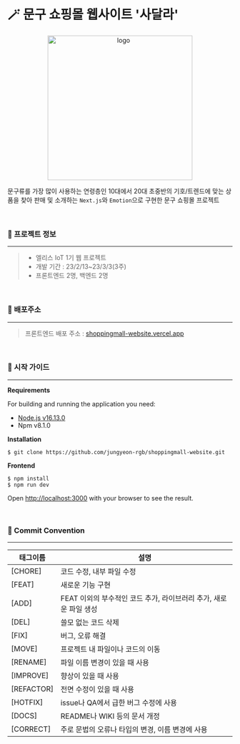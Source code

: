 # 🪄 문구 쇼핑몰 웹사이트 '사달라'

<p align="center"><img width="324" alt="logo" src="https://github.com/jungyeon-rgb/shoppingmall-website/assets/119380048/5c15541c-4d9d-44bd-8f77-61901e419c65"></p>

문구류를 가장 많이 사용하는 연령층인 10대에서 20대 초중반의 기호/트렌드에 맞는 상품을 찾아 판매 및 소개하는 `Next.js`와 `Emotion`으로 구현한 문구 쇼핑몰 프로젝트

<br />

### 🦖 프로젝트 정보
---
> - 엘리스 IoT 1기 웹 프로젝트 <br />
> - 개발 기간 : 23/2/13~23/3/3(3주) <br />
> - 프론트엔드 2명, 백엔드 2명 <br />

<br />

### 🦖 배포주소
---
> 프론트엔드 배포 주소 : [shoppingmall-website.vercel.app](shoppingmall-website.vercel.app)

<br />

### 🦖 시작 가이드
---
**Requirements**

For building and running the application you need:

- [Node.js v16.13.0](https://nodejs.org/en/blog/release/v16.13.0)
- Npm v8.1.0

**Installation**

```
$ git clone https://github.com/jungyeon-rgb/shoppingmall-website.git
```

**Frontend**

```
$ npm install
$ npm run dev
```

Open [http://localhost:3000](http://localhost:3000) with your browser to see the result.

<br />

### 🦖 Commit Convention
---
| 태그이름   | 설명                                                              |
| ---------- | ----------------------------------------------------------------- |
| [CHORE]    | 코드 수정, 내부 파일 수정                                         |
| [FEAT]     | 새로운 기능 구현                                                  |
| [ADD]      | FEAT 이외의 부수적인 코드 추가, 라이브러리 추가, 새로운 파일 생성 |
| [DEL]      | 쓸모 없는 코드 삭제                                               |
| [FIX]      | 버그, 오류 해결                                                   |
| [MOVE]     | 프로젝트 내 파일이나 코드의 이동                                  |
| [RENAME]   | 파일 이름 변경이 있을 때 사용                                     |
| [IMPROVE]  | 향상이 있을 때 사용                                               |
| [REFACTOR] | 전면 수정이 있을 때 사용                                          |
| [HOTFIX]   | issue나 QA에서 급한 버그 수정에 사용                              |
| [DOCS]     | README나 WIKI 등의 문서 개정                                      |
| [CORRECT]  | 주로 문법의 오류나 타입의 변경, 이름 변경에 사용                  |

